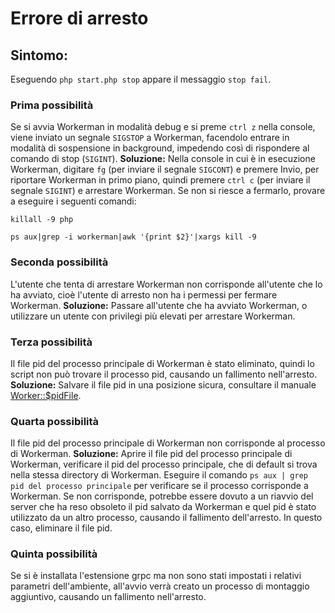 # Errore di arresto

## Sintomo:
Eseguendo ```php start.php stop``` appare il messaggio ```stop fail```.

### Prima possibilità
Se si avvia Workerman in modalità debug e si preme ```ctrl z``` nella console, viene inviato un segnale ```SIGSTOP``` a Workerman, facendolo entrare in modalità di sospensione in background, impedendo così di rispondere al comando di stop (```SIGINT```).
**Soluzione:**
Nella console in cui è in esecuzione Workerman, digitare ```fg``` (per inviare il segnale ```SIGCONT```) e premere Invio, per riportare Workerman in primo piano, quindi premere ```ctrl c``` (per inviare il segnale ```SIGINT```) e arrestare Workerman.
Se non si riesce a fermarlo, provare a eseguire i seguenti comandi:
```
killall -9 php
```
```
ps aux|grep -i workerman|awk '{print $2}'|xargs kill -9
```

### Seconda possibilità
L'utente che tenta di arrestare Workerman non corrisponde all'utente che lo ha avviato, cioè l'utente di arresto non ha i permessi per fermare Workerman.
**Soluzione:**
Passare all'utente che ha avviato Workerman, o utilizzare un utente con privilegi più elevati per arrestare Workerman.

### Terza possibilità
Il file pid del processo principale di Workerman è stato eliminato, quindi lo script non può trovare il processo pid, causando un fallimento nell'arresto.
**Soluzione:**
Salvare il file pid in una posizione sicura, consultare il manuale [Worker::$pidFile](../worker/pid-file.md).

### Quarta possibilità
Il file pid del processo principale di Workerman non corrisponde al processo di Workerman.
**Soluzione:**
Aprire il file pid del processo principale di Workerman, verificare il pid del processo principale, che di default si trova nella stessa directory di Workerman. Eseguire il comando ```ps aux | grep pid del processo principale``` per verificare se il processo corrisponde a Workerman. Se non corrisponde, potrebbe essere dovuto a un riavvio del server che ha reso obsoleto il pid salvato da Workerman e quel pid è stato utilizzato da un altro processo, causando il fallimento dell'arresto. In questo caso, eliminare il file pid.

### Quinta possibilità
Se si è installata l'estensione grpc ma non sono stati impostati i relativi parametri dell'ambiente, all'avvio verrà creato un processo di montaggio aggiuntivo, causando un fallimento nell'arresto.

